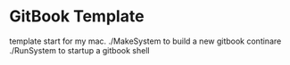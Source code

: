 # GitBook Template

template start for my mac.
./MakeSystem to build a new gitbook continare
./RunSystem to startup a gitbook shell


